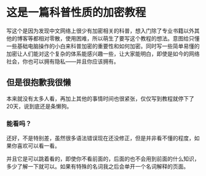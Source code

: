 # 这是一篇科普性质的加密教程

写这个是因为发现中文网络上很少有加密相关的科普，想入门除了专业书籍以外其他的博客等都相对零散，使用困难，所以萌生了要写这个教程的想法。意图给只懂一些基础电脑操作的小白来科普加密的重要性和如何加密。同时写一些简单易懂的加密让人们能对这个复杂的体系能感兴趣一些，让大家能明白，即使是如今的网络社会，你也可以拥有隐私——并且你应该拥有。

## 但是很抱歉我很懒

本来就没有太多人看，再加上其他的事情时间也很紧张，仅仅写到教程就停下了20天，说到底还是条懒狗。

### 能看吗？

还好，不是特别差，虽然很多语法错误现在还没修正，但是并非看不懂的程度，如果你喜欢可以看一看。

并且它是可以跳着看的，即使你不看前面的，后面的也不会用到前面的什么知识，多少了解一下就可以。如果有特殊的名词我之后会单开一个名词解释的页面。


